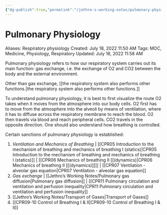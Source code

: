 ```yaml
---
{"dg-publish":true,"permalink":"/jethro-s-working-notes/pulmonary-physiology/","dgPassFrontmatter":true}
---
```



# Pulmonary Physiology

Aliases: Respiratory physiology
Created: July 18, 2022 11:50 AM
Tags: MOC, Medicine, Physiology, Respiratory
Updated: July 18, 2022 11:58 AM

Pulmonary physiology refers to how our respiratory system carries out its main function: gas exchange, i.e. the exchange of O2 and CO2 between the body and the external environment.

Other than gas exchange, [[the respiratory system also performs other functions.\|the respiratory system also performs other functions.]]

To understand pulmonary physiology, it is best to first visualize the route O2 takes when it moves from the atmosphere into our body cells. O2 first has to move from the atmosphere into the alveoli by means of ventilation, where it has to diffuse across the respiratory membrane to reach the blood. O2 then travels via blood and reach peripheral cells. CO2 travels in the opposite direction. One should also understand how breathing is controlled.

Certain sanctions of pulmonary physiology is established:

1. *Ventilation and Mechanics of Breathing* | [[CPR05  Introduction to the mechanism of breathing and mechanics of breathing I (statics)\|CPR05  Introduction to the mechanism of breathing and mechanics of breathing I (statics)]] | [[CPR06  Mechanics of breathing II [[(dynamics)\|CPR06  Mechanics of breathing II [[(dynamics)]]]] | [[CPR07  Ventilation - alveolar gas equation\|CPR07  Ventilation - alveolar gas equation]] 
2. *Gas exchange* | [[Jethro’s Working Notes/Pulmonary gas diffusion\|Pulmonary gas diffusion]] | [[CPR11  Pulmonary circulation and ventilation and perfusion inequality\|CPR11  Pulmonary circulation and ventilation and perfusion inequality]] 
3. [[Jethro’s Working Notes/Transport of Gases\|Transport of Gases]] 
4. [[CPR09-10  Control of Breathing I & II\|CPR09-10  Control of Breathing I & II]]